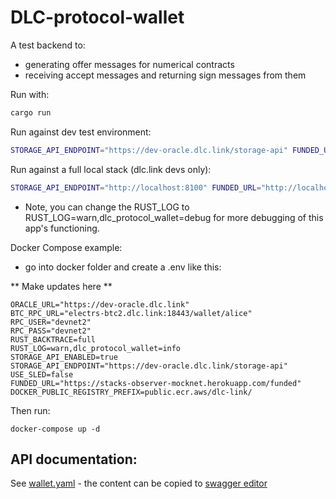 # DLC-protocol-wallet

A test backend to:
* generating offer messages for numerical contracts
* receiving accept messages and returning sign messages from them

Run with:
```bash
cargo run
```

Run against dev test environment:

```bash
STORAGE_API_ENDPOINT="https://dev-oracle.dlc.link/storage-api" FUNDED_URL="https://stacks-observer-mocknet.herokuapp.com/funded" BTC_RPC_URL="electrs-btc2.dlc.link:18443/wallet/alice" RPC_USER="devnet2" RPC_PASS="devnet2" ORACLE_URL="https://dev-oracle.dlc.link/oracle" STORAGE_API_ENABLED=true RUST_LOG=warn,dlc_protocol_wallet=info cargo run
```

Run against a full local stack (dlc.link devs only):

```bash
STORAGE_API_ENDPOINT="http://localhost:8100" FUNDED_URL="http://localhost:8889/funded" BTC_RPC_URL="localhost:28443/wallet/alice" RPC_USER="devnet2" RPC_PASS="devnet2" ORACLE_URL="http://localhost:8080" RUST_BACKTRACE=full STORAGE_API_ENABLED=true RUST_LOG=warn,dlc_protocol_wallet=info cargo run
```

* Note, you can change the RUST_LOG to RUST_LOG=warn,dlc_protocol_wallet=debug for more debugging of this app's functioning.

Docker Compose example:

- go into docker folder and create a .env like this:


** Make updates here **
```
ORACLE_URL="https://dev-oracle.dlc.link"
BTC_RPC_URL="electrs-btc2.dlc.link:18443/wallet/alice"
RPC_USER="devnet2"
RPC_PASS="devnet2"
RUST_BACKTRACE=full
RUST_LOG=warn,dlc_protocol_wallet=info
STORAGE_API_ENABLED=true
STORAGE_API_ENDPOINT="https://dev-oracle.dlc.link/storage-api"
USE_SLED=false
FUNDED_URL="https://stacks-observer-mocknet.herokuapp.com/funded"
DOCKER_PUBLIC_REGISTRY_PREFIX=public.ecr.aws/dlc-link/
```

Then run:

```
docker-compose up -d
```

## API documentation:

See [wallet.yaml](docs/wallet.yaml) - the content can be copied to [swagger editor](https://editor.swagger.io/)
